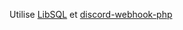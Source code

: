 Utilise [LibSQL](https://github.com/cooldogepm/libSQL) et [discord-webhook-php](https://github.com/atakde/discord-webhook-php)
